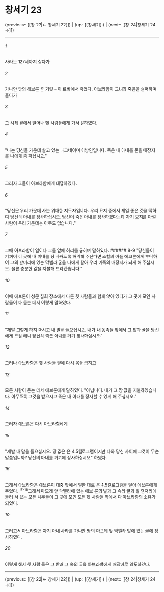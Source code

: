 # 창세기 23

(previous:: [[창 22|← 창세기 22]]) | (up:: [[창세기]]) | (next:: [[창 24|창세기 24 →]])

***




###### 1 

사라는 127세까지 살다가 



###### 2 

가나안 땅의 헤브론 곧 기럇 – 아 르바에서 죽었다. 아브라함이 그녀의 죽음을 슬퍼하며 울다가 



###### 3 

그 시체 곁에서 일어나 헷 사람들에게 가서 말하였다. 



###### 4 

"나는 당신들 가운데 살고 있는 나그네이며 이방인입니다. 죽은 내 아내를 묻을 매장지를 나에게 좀 파십시오." 



###### 5 

그러자 그들이 아브라함에게 대답하였다. 



###### 6 

"당신은 우리 가운데 사는 위대한 지도자입니다. 우리 묘지 중에서 제일 좋은 것을 택하여 당신의 아내를 장사하십시오. 당신이 죽은 아내를 장사하겠다는데 자기 묘지를 아낄 사람이 우리 가운데는 아무도 없습니다." 



###### 7 

그때 아브라함이 일어나 그들 앞에 허리를 굽히며 말하였다. ###### 8-9 "당신들이 기꺼이 이 곳에 내 아내를 장 사하도록 허락해 주신다면 소할의 아들 에브론에게 부탁하여 그의 밭머리에 있는 막벨라 굴을 나에게 팔아 우리 가족의 매장지가 되게 해 주십시오. 물론 충분한 값을 지불해 드리겠습니다." 



###### 10 

이때 에브론이 성문 집회 장소에서 다른 헷 사람들과 함께 앉아 있다가 그 곳에 모인 사람들이 다 듣는 데서 이렇게 말하였다. 



###### 11 

"제발 그렇게 하지 마시고 내 말을 들으십시오. 내가 내 동족들 앞에서 그 밭과 굴을 당신에게 드릴 테니 당신의 죽은 아내를 거기 장사하십시오." 



###### 12 

그러나 아브라함은 헷 사람들 앞에 다시 몸을 굽히고 



###### 13 

모든 사람이 듣는 데서 에브론에게 말하였다. "아닙니다. 내가 그 땅 값을 지불하겠습니다. 아무쪼록 그것을 받으시고 죽은 내 아내를 장사할 수 있게 해 주십시오." 



###### 14 

그러자 에브론은 다시 아브라함에게 



###### 15 

"제발 내 말을 들으십시오. 땅 값은 은 4.5킬로그램이지만 나와 당신 사이에 그것이 무슨 말씀입니까? 당신의 아내를 거기에 장사하십시오" 하였다. 



###### 16 

그래서 아브라함은 에브론이 대중 앞에서 말한 대로 은 4.5킬로그램을 달아 에브론에게 주었다. <sup class="versenum">17-18</sup>그래서 마므레 앞 막벨라에 있는 에브 론의 밭과 그 속의 굴과 밭 언저리에 둘러 서 있는 모든 나무들이 그 곳에 모인 모든 헷 사람들 앞에서 다 아브라함의 소유가 되었다. 



###### 19 

그러고서 아브라함은 자기 아내 사라를 가나안 땅의 마므레 앞 막벨라 밭에 있는 굴에 장사하였다. 



###### 20 

이렇게 해서 헷 사람 들은 그 밭과 그 속의 굴을 아브라함에게 매장지로 양도하였다.

***

(previous:: [[창 22|← 창세기 22]]) | (up:: [[창세기]]) | (next:: [[창 24|창세기 24 →]])
